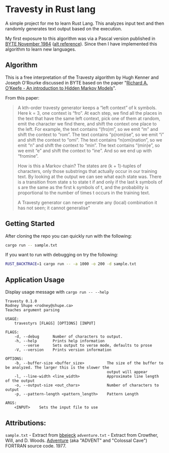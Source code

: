 # Travesty in Rust lang

A simple project for me to learn Rust Lang.  This analyzes input text and then randomly generates text output based on the execution.

My first exposure to this algorithm was via a Pascal version published in [BYTE November 1984](www.scribd.com/doc/99613420/Travesty-in-Byte) ([alt reference](https://archive.org/stream/byte-magazine-1984-11/1984_11_BYTE_09-12_New_Chips#page/n129/mode/2up)).  Since then I have implemented this algorithm to learn new languages.

## Algorithm

This is a free interpretation of the Travesty algorithm by Hugh Kenner and Joseph O'Rourke discussed in BYTE based on the paper "[Richard A. O’Keefe - An introduction to Hidden Markov Models](www.cs.otago.ac.nz/cosc348/hmm/hmm.pdf)".

From this paper:
> A kth-order travesty generator keeps a “left context” of k symbols. Here k = 3, one context is “fro”. At each step, we find all the places in the text that have the same left context, pick one of them at random, emit the character we find there, and shift the context one place to the left. For example, the text contains “(fro)m”, so we emit “m” and shift the context to “rom”. The text contains “p(rom)ise”, so we emit “i” and shift the context to “omi”. The text contains “n(omi)nation”, so we emit “n” and shift the context to “min”. The text contains “(min)e”, so we emit “e” and shift the context to “ine”. And so we end up with “fromine”.
>
> How is this a Markov chain? The states are (k + 1)-tuples of characters, only those substrings that actually occur in our training text. By looking at the output we can see what each state was. There is a transition from state s to state t if and only if the last k symbols of s are the same as the first k symbols of t, and the probability is proportional to the number of times t occurs in the training text.
>
> A Travesty generator can never generate any (local) combination it has not seen; it cannot generalise"

## Getting Started

After cloning the repo you can quickly run with the following:
```sh
cargo run -- sample.txt
```

If you want to run with debugging on try the following:
```sh
RUST_BACKTRACE=1 cargo run -- -a 1000 -o 200 -d sample.txt
```

## Application Usage

Display usage message with `cargo run -- --help`

```
Travesty 0.1.0
Rodney Shupe <rodney@shupe.ca>
Teaches argument parsing

USAGE:
    travestyrs [FLAGS] [OPTIONS] [INPUT]

FLAGS:
    -d, --debug      Number of characters to output.
    -h, --help       Prints help information
        --verse      Sets output to verse mode, defaults to prose
    -V, --version    Prints version information

OPTIONS:
    -b, --buffer-size <buffer_size>          The size of the buffer to be analyzed. The larger this is the slower the
                                             output will appear
    -l, --line-width <line_width>            Approximate line length of the output
    -o, --output-size <out_chars>            Number of characters to output
    -p, --pattern-length <pattern_length>    Pattern Length

ARGS:
    <INPUT>    Sets the input file to use
```

## Attributions:
`sample.txt` - Extract from [bbejeck](https://github.com/bbejeck/hadoop-algorithms/blob/master/src/shakespeare.txt)
`adventure.txt` - Extract from Crowther, Will, and D. Woods. [Adventure](http://mirror.ifarchive.org/if-archive/games/source/adv350-pdp10.tar.gz) (aka "ADVENT" and "Colossal Cave") FORTRAN source code. 1977.

